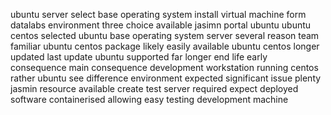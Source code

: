 ubuntu server select base operating system install virtual machine form datalabs environment three choice available jasimn portal ubuntu ubuntu centos selected ubuntu base operating system server several reason team familiar ubuntu centos package likely easily available ubuntu centos longer updated last update ubuntu supported far longer end life early consequence main consequence development workstation running centos rather ubuntu see difference environment expected significant issue plenty jasmin resource available create test server required expect deployed software containerised allowing easy testing development machine